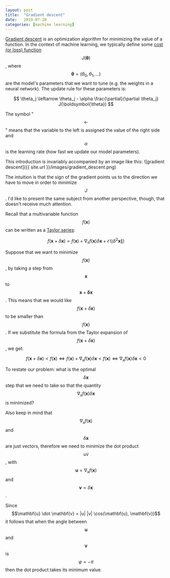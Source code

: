 ```yaml
---
layout: post
title:  "Gradient descent"
date:   2019-07-28
categories: [machine learning]
---
```


[Gradient descent](https://en.wikipedia.org/wiki/Gradient_descent) is an optimization algorithm for minimizing the value of a function. In the context of machine learning, we typically define some [cost (or loss) function](https://en.wikipedia.org/wiki/Loss_function) $$J(\boldsymbol{\theta})$$, where $$\boldsymbol{\theta} = (\theta_0, \theta_1, \ldots)$$ are the model's parameters that we want to tune (e.g. the weights in a neural network). The update rule for these parameters is:

$$
\theta_j \leftarrow \theta_j - \alpha \frac{\partial}{\partial \theta_j} J(\boldsymbol{\theta})
$$

The symbol "$$\leftarrow$$" means that the variable to the left is assigned the value of the right side and $$\alpha$$ is the learning rate (how fast we update our model parameters).

This introduction is invariably accompanied by an image like this:
![gradient descent]({{ site.url }}/images/gradient_descent.png)

The intuition is that the sign of the gradient points us to the direction we have to move in order to minimize $$J$$. I'd like to present the same subject from another perspective, though, that doesn't receive much attention.

Recall that a multivariable function $$f(\mathbf{x})$$ can be written as a [Taylor series](https://en.wikipedia.org/wiki/Taylor_series):

$$f(\mathbf{x}+\delta \boldsymbol{x}) = f(\mathbf{x}) + \nabla_x f(\mathbf{x})\delta \boldsymbol{x} + \mathcal{O}\left(\left\|\delta^2 \boldsymbol{x}\right\|\right)$$

Suppose that we want to minimize $$f(\mathbf{x})$$, by taking a step from $$\mathbf{x}$$ to $$\mathbf{x} + \mathbf{\delta x}$$. This means that we would like $$f(\mathbf{x} + \delta\mathbf{x})$$ to be smaller than $$f(\mathbf{x})$$. If we substitute the formula from the Taylor expansion of $$f(\mathbf{x} + \delta\mathbf{x})$$, we get:

$$f(\mathbf{x}+\delta \boldsymbol{x}) < f(\mathbf{x}) \Leftrightarrow
f(\mathbf{x}) + \nabla_x f(\mathbf{x})\delta \boldsymbol{x} < f(\mathbf{x}) \Leftrightarrow
\nabla_x f(\mathbf{x})\delta \boldsymbol{x} < 0
$$

To restate our problem: what is the optimal $$\delta\mathbf{x}$$ step that we need to take so that the quantity $$\nabla_x f(\mathbf{x})\delta \boldsymbol{x}$$ is minimized?

Also keep in mind that $$\nabla_x f(\mathbf{x})$$ and $$\delta \boldsymbol{x}$$ are just vectors, therefore we need to minimize the dot product $$u \dot v$$, with $$\mathbf{u} = \nabla_x f(\mathbf{x})$$ and $$\mathbf{v} = \delta \mathbf{x}$$.

Since $$\mathbf{u} \dot \mathbf{v} = |u| |v| \cos(\mathbf{u}, \mathbf{v})$$ it follows that when the angle between $$\mathbf{u}$$ and $$\mathbf{v}$$ is $$\varphi = -\pi$$ then the dot product takes its minimum value.

